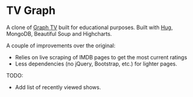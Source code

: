 # TV Graph

A clone of [Graph TV](http://graphtv.kevinformatics.com/) built for educational purposes.
Built with [Hug](http://www.hug.rest/), MongoDB, Beautiful Soup and Highcharts.

A couple of improvements over the original:
- Relies on live scraping of IMDB pages to get the most current ratings
- Less dependencies (no jQuery, Bootstrap, etc.) for lighter pages.

TODO:
- Add list of recently viewed shows.
